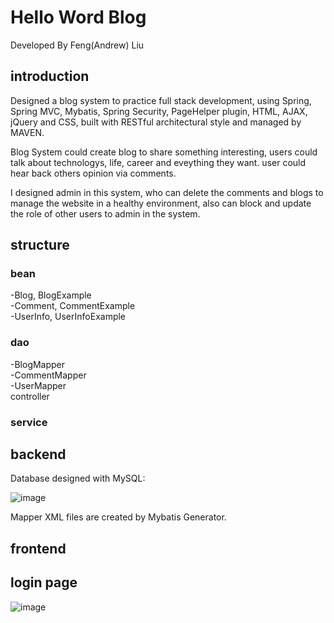 # Hello Word Blog
Developed By Feng(Andrew) Liu
## introduction 
Designed a blog system to practice full stack development, using Spring, Spring MVC, Mybatis, Spring Security, PageHelper plugin, HTML, AJAX, jQuery and CSS, built with RESTful architectural style and managed by MAVEN.

Blog System could create blog to share something interesting, users could talk about technologys, life, career and eveything they want. user could hear back others opinion via comments.

I designed admin in this system, who can delete the comments and blogs to manage the website in a healthy environment, also can block and update the role of other users to admin in the system.

## structure
### bean
-Blog, BlogExample<br/>
-Comment, CommentExample<br/>
-UserInfo, UserInfoExample<br/>

### dao
-BlogMapper<br/>
-CommentMapper<br/>
-UserMapper<br/>
controller

### service

## backend
Database designed with MySQL:

![image](https://github.com/fengliu1227/HelloWorldBlog/blob/master/eer.jpg)

Mapper XML files are created by Mybatis Generator.


## frontend
## login page
![image](https://github.com/fengliu1227/HelloWorldBlog/blob/master/login.jpg)

